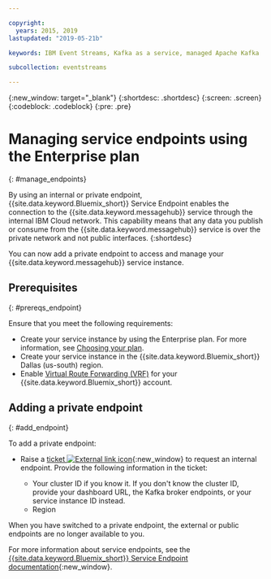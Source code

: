 ```yaml
---

copyright:
  years: 2015, 2019
lastupdated: "2019-05-21b"

keywords: IBM Event Streams, Kafka as a service, managed Apache Kafka

subcollection: eventstreams

---
```


{:new_window: target="_blank"}
{:shortdesc: .shortdesc}
{:screen: .screen}
{:codeblock: .codeblock}
{:pre: .pre}


# Managing service endpoints using the Enterprise plan
{: #manage_endpoints}

By using an internal or private endpoint, {{site.data.keyword.Bluemix_short}} Service Endpoint enables the connection to the {{site.data.keyword.messagehub}} service through the internal IBM Cloud network. This capability means that any data you publish or consume from the {{site.data.keyword.messagehub}} 
service is over the private network and not public interfaces.
{:shortdesc}

You can now add a private endpoint to access and manage your {{site.data.keyword.messagehub}} service instance.

## Prerequisites
{: #prereqs_endpoint}

Ensure that you meet the following requirements:
- Create your service instance by using the Enterprise plan. For more information, see [Choosing your plan](/docs/services/EventStreams?topic=eventstreams-plan_choose).
- Create your service instance in the {{site.data.keyword.Bluemix_short}} Dallas (us-south) region.
- Enable [Virtual Route Forwarding (VRF)](/docs/infrastructure/direct-link?topic=direct-link-overview-of-virtual-routing-and-forwarding-vrf-on-ibm-cloud#overview-of-virtual-routing-and-forwarding-vrf-on-ibm-cloud) for your {{site.data.keyword.Bluemix_short}} account.

## Adding a private endpoint
{: #add_endpoint}

To add a private endpoint:

* Raise a [ticket ![External link icon](../../icons/launch-glyph.svg "External link icon")](/docs/get-support?topic=get-support-getting-customer-support#using-avatar){:new_window} to request an internal endpoint. Provide the following information in the ticket:

    * Your cluster ID if you know it.
    If you don't know the cluster ID, provide your dashboard URL, the Kafka broker endpoints, or your service instance ID instead.
    * Region

When you have switched to a private endpoint, the external or public endpoints are no longer available to you.

For more information about service endpoints, see the [{{site.data.keyword.Bluemix_short}} Service Endpoint documentation](/docs/services/service-endpoint?topic=service-endpoint-about#about){:new_window}.

<!--
1. On the service details page, click **Manage endpoints**. You can see the external endpoint assigned to your service instance.
2. Click  **Add internal endpoint**. An internal endpoint is assigned to your service instance.
3. **Optional.** Use the endpoint toggle to enable or disable endpoints as needed.
-->

